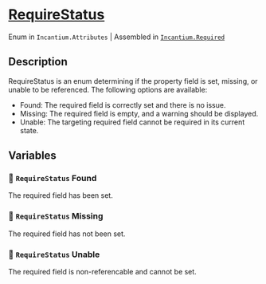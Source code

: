 ﻿# [RequireStatus](../Runtime/RequireStatus.cs)

Enum in `Incantium.Attributes` | Assembled in [`Incantium.Required`](../README.md)

## Description

RequireStatus is an enum determining if the property field is set, missing, or unable to be referenced. The following
options are available:

- Found: The required field is correctly set and there is no issue.
- Missing: The required field is empty, and a warning should be displayed.
- Unable: The targeting required field cannot be required in its current state.

## Variables

### :green_book: `RequireStatus` Found

The required field has been set.

### :green_book: `RequireStatus` Missing

The required field has not been set.

### :green_book: `RequireStatus` Unable

The required field is non-referencable and cannot be set.
